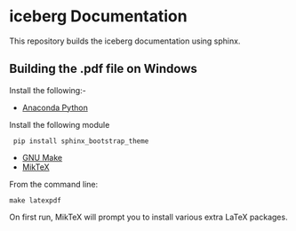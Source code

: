 iceberg Documentation
=====================

This repository builds the iceberg documentation using sphinx.

Building the .pdf file on Windows
---------------------------------
Install the following:-

* [Anaconda Python](https://store.continuum.io/cshop/anaconda/) 

Install the following module

     pip install sphinx_bootstrap_theme

* [GNU Make](http://gnuwin32.sourceforge.net/packages/make.htm)
* [MikTeX](http://miktex.org/download)

From the command line:

    make latexpdf

On first run, MikTeX will prompt you to install various extra LaTeX packages.

